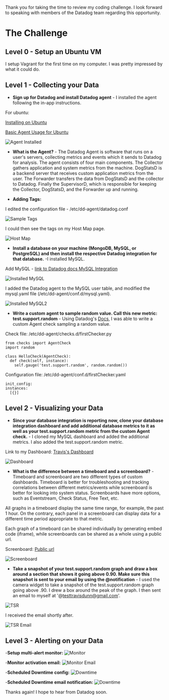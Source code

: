 Thank you for taking the time to review my coding challenge. I look forward to speaking with members of the Datadog team regarding this opportunity.


# The Challenge




## Level 0 - Setup an Ubuntu VM


I setup Vagrant for the first time on my computer. I was pretty impressed by what it could do.




## Level 1 - Collecting your Data


- **Sign up for Datadog and install Datadog agent** - I installed the agent following the in-app instructions.

For ubuntu:

   [Installing on Ubuntu](https://app.datadoghq.com/account/settings#agent/ubuntu)

   [Basic Agent Usage for Ubuntu](http://docs.datadoghq.com/guides/basic_agent_usage/ubuntu/)


![Agent Installed](img/agentInstalled.png)


- **What is the Agent?** - The Datadog Agent is software that runs on a user's servers, collecting metrics and events which it sends to Datadog for analysis. The agent consists of four main components. The Collector gathers application and system metrics from the machine. DogStatsD is a backend server that receives custom application metrics from the user. The Forwarder transfers the data from DogStatsD and the collector to Datadog. Finally the SupervisorD, which is responsible for keeping the Collector, DogStatsD, and the Forwarder up and running.




- **Adding Tags:**


I edited the configuration file - /etc/dd-agent/datadog.conf


![Sample Tags](img/sampleTags.png)


I could then see the tags on my Host Map page.


![Host Map](img/hostMap.png)


- **Install a database on your machine (MongoDB, MySQL, or PostgreSQL) and then install the respective Datadog integration for that database.** -I installed MySQL.

Add MySQL - [link to Datadog docs MySQL Integration](http://docs.datadoghq.com/integrations/mysql/)


![Installed MySQL](img/installedMysql.png)


I added the Datadog agent to the MySQL user table, and modified the mysql.yaml file  (/etc/dd-agent/conf.d/mysql.yaml).


![Installed MySQL2](img/installedMysql2.png)


- **Write a custom agent to sample random value. Call this new metric: test.support.random** - Using Datadog's [Docs](http://bit.ly/1sitxHf), I was able to write a custom Agent check sampling a random value.


Check file: /etc/dd-agent/checks.d/firstChecker.py  

```
from checks import AgentCheck
import random

class HelloCheck(AgentCheck):
  def check(self, instance):
    self.gauge('test.support.random', random.random())
```


Configuration file: /etc/dd-agent/conf.d/firstChecker.yaml

```
init_config:
instances:
  [{}]
```





## Level 2 - Visualizing your Data


- **Since your database integration is reporting now, clone your database integration dashboard and add additional database metrics to it as well as your test.support.random metric from the custom Agent check.** - I cloned my MySQL dashboard and added the additional metrics. I also added the test.support.random metric.


Link to my Dashboard: [Travis's Dashboard](https://app.datadoghq.com/dash/173277/mysql)



![Dashboard](img/dashboard.png)


- **What is the difference between a timeboard and a screenboard?** - Timeboard and screenboard are two different types of custom dashboards. Timeboard is better for troubleshooting and tracking correlations between different metrics/events while screenboard is better for looking into system status. Screenboards have more options, such as Eventstream, Check Status, Free Text, etc.

All graphs in a timeboard display the same time range, for example, the past 1 hour. On the contrary, each panel in a screenboard can display data for a different time period appropriate to that metric.

Each graph of a timeboard can be shared individually by generating embed code (iframe), while screenboards can be shared as a whole using a public url.

Screenboard: [Public url](https://p.datadoghq.com/sb/6026d6b5e-0b141c1724)

![Screenboard](img/screenboard.png)


- **Take a snapshot of your test.support.random graph and draw a box around a section that shows it going above 0.90. Make sure this snapshot is sent to your email by using the @notification** - I used the camera widget to take a snapshot of the test.support.random graph going above .90. I drew a box around the peak of the graph. I then sent an email to myself at '@testtravisdunn@gmail.com'.


![TSR](img/tsr.png)


I received the email shortly after.


![TSR Email](img/tsrEmail.png)




## Level 3 - Alerting on your Data


-**Setup multi-alert monitor:**
![Monitor](img/monitor.png)


-**Monitor activation email:**
![Monitor Email](img/monitorEmail.png)


-**Scheduled Downtime config:**
![Downtime](img/downtime.png)


-**Scheduled Downtime email notification:**
![Downtime](img/downtimeEmail.png)

Thanks again! I hope to hear from Datadog soon.
